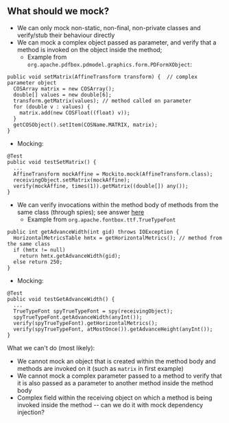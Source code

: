 ## What should we mock?

- We can only mock non-static, non-final, non-private classes and verify/stub their behaviour directly 
- We can mock a complex object passed as parameter, and verify that a method is invoked on the object inside the method;
  - Example from `org.apache.pdfbox.pdmodel.graphics.form.PDFormXObject`:
```
public void setMatrix(AffineTransform transform) {  // complex parameter object
  COSArray matrix = new COSArray();
  double[] values = new double[6];
  transform.getMatrix(values); // method called on parameter
  for (double v : values) {
    matrix.add(new COSFloat((float) v));
  }
  getCOSObject().setItem(COSName.MATRIX, matrix);
}
```
  - Mocking:
```
@Test
public void testSetMatrix() {
  ...
  AffineTransform mockAffine = Mockito.mock(AffineTransform.class);
  receivingObject.setMatrix(mockAffine);
  verify(mockAffine, times(1)).getMatrix((double[]) any());
}
```
- We can verify invocations within the method body of methods from the same class (through spies); see answer [here](https://stackoverflow.com/questions/7829659/count-indirect-method-calls-mockito)
  - Example from `org.apache.fontbox.ttf.TrueTypeFont`
```
public int getAdvanceWidth(int gid) throws IOException {
  HorizontalMetricsTable hmtx = getHorizontalMetrics(); // method from the same class
  if (hmtx != null)
    return hmtx.getAdvanceWidth(gid);
  else return 250;
}
```
  - Mocking:
```
@Test
public void testGetAdvanceWidth() {
  ...
  TrueTypeFont spyTrueTypeFont = spy(receivingObject);
  spyTrueTypeFont.getAdvanceWidth(anyInt());
  verify(spyTrueTypeFont).getHorizontalMetrics();
  verify(spyTrueTypeFont, atMostOnce()).getAdvanceHeight(anyInt());
}
```  

What we can't do (most likely):
- We cannot mock an object that is created within the method body and methods are invoked on it (such as `matrix` in first example)
- We cannot mock a complex parameter passed to a method to verify that it is also passed as a parameter to another method inside the method body
- Complex field within the receiving object on which a method is being invoked inside the method -- can we do it with mock dependency injection?

